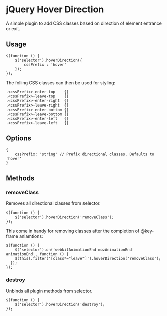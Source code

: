 # jQuery Hover Direction
A simple plugin to add CSS classes based on direction of element entrance or exit.


## Usage
```
$(function () {
	$('selector').hoverDirection({
		cssPrefix : 'hover'
	});
});
```
The folling CSS classes can then be used for styling:

```
.<cssPrefix>-enter-top    {}
.<cssPrefix>-leave-top    {}
.<cssPrefix>-enter-right  {}
.<cssPrefix>-leave-right  {}
.<cssPrefix>-enter-bottom {}
.<cssPrefix>-leave-bottom {}
.<cssPrefix>-enter-left   {}
.<cssPrefix>-leave-left   {}
```

## Options
```
{
	cssPrefix: 'string' // Prefix directional classes. Defaults to 'hover'
}
```

## Methods

### removeClass
Removes all directional classes from selector.

```
$(function () {
	$('selector').hoverDirection('removeClass');
});
```

This come in handy for removing classes after the completion of @key-frame aniamtions:

```
$(function () {
	$('selector').on('webkitAnimationEnd mozAnimationEnd animationEnd', function () {
    $(this).filter('[class*="leave"]').hoverDirection('removeClass');
  });
});
```

### destroy
Unbinds all plugin methods from selector.

```
$(function () {
	$('selector').hoverDirection('destroy');
});
```
